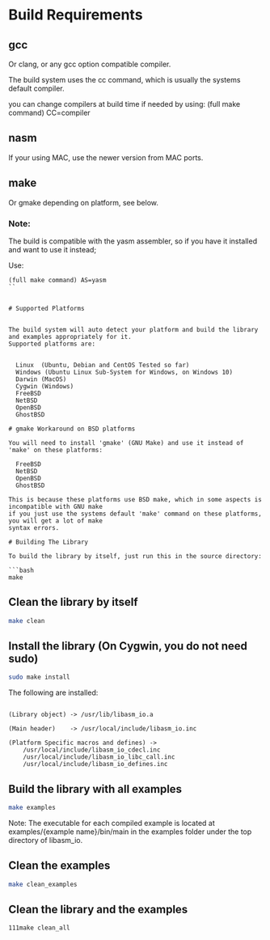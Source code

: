 # Build Requirements

## gcc 
  
Or clang, or any gcc option compatible compiler.

The build system uses the cc command, which is usually the systems default compiler.

you can change compilers at build time if needed by using: (full make command) CC=compiler


## nasm  

If your using MAC, use the newer version from MAC ports.

## make  

Or gmake depending on platform, see below.
	
	
### Note:

The build is compatible with the yasm assembler,  so if you have it installed and want to use it instead;

Use: 

```
(full make command) AS=yasm
``
	  

# Supported Platforms


The build system will auto detect your platform and build the library and examples appropriately for it.
Supported platforms are:

  
  Linux  (Ubuntu, Debian and CentOS Tested so far)
  Windows (Ubuntu Linux Sub-System for Windows, on Windows 10)
  Darwin (MacOS)
  Cygwin (Windows)
  FreeBSD
  NetBSD
  OpenBSD
  GhostBSD
  
# gmake Workaround on BSD platforms

You will need to install 'gmake' (GNU Make) and use it instead of 'make' on these platforms:

  FreeBSD
  NetBSD
  OpenBSD
  GhostBSD
	
This is because these platforms use BSD make, which in some aspects is incompatible with GNU make
if you just use the systems default 'make' command on these platforms, you will get a lot of make
syntax errors.
	
# Building The Library

To build the library by itself, just run this in the source directory:

```bash
make
```


## Clean the library by itself

```bash
make clean
```


## Install the library (On Cygwin, you do not need sudo)


```bash
sudo make install
```



The following are installed:


```

(Library object) -> /usr/lib/libasm_io.a

(Main header)    -> /usr/local/include/libasm_io.inc

(Platform Specific macros and defines) -> 
	/usr/local/include/libasm_io_cdecl.inc
	/usr/local/include/libasm_io_libc_call.inc
	/usr/local/include/libasm_io_defines.inc

```


## Build the library with all examples


```bash
make examples
```


Note: 
 The executable for each compiled example is located at examples/{example name}/bin/main
 in the examples folder under the top directory of libasm_io.




## Clean the examples

```bash
make clean_examples
```




## Clean the library and the examples

```bash
111make clean_all
```





